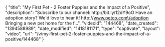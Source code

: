 {
    "title": "My First Pet - 2 Foster Puppies and the Impact of a Positive",
    "description": "Subscribe to our channel: http:\/\/bit.ly\/12dY9oO Have an adoption story? We'd love to hear it! http:\/\/www.petco.com\/adoption Bringing a new pet home for the f...",
    "videoid": "144468",
    "date_created": "1394588989",
    "date_modified": "1418181171",
    "type": "captivate",
    "layout": "video",
    "url": "\/v\/my-first-pet-2-foster-puppies-and-the-impact-of-a-positive\/144468"
}
